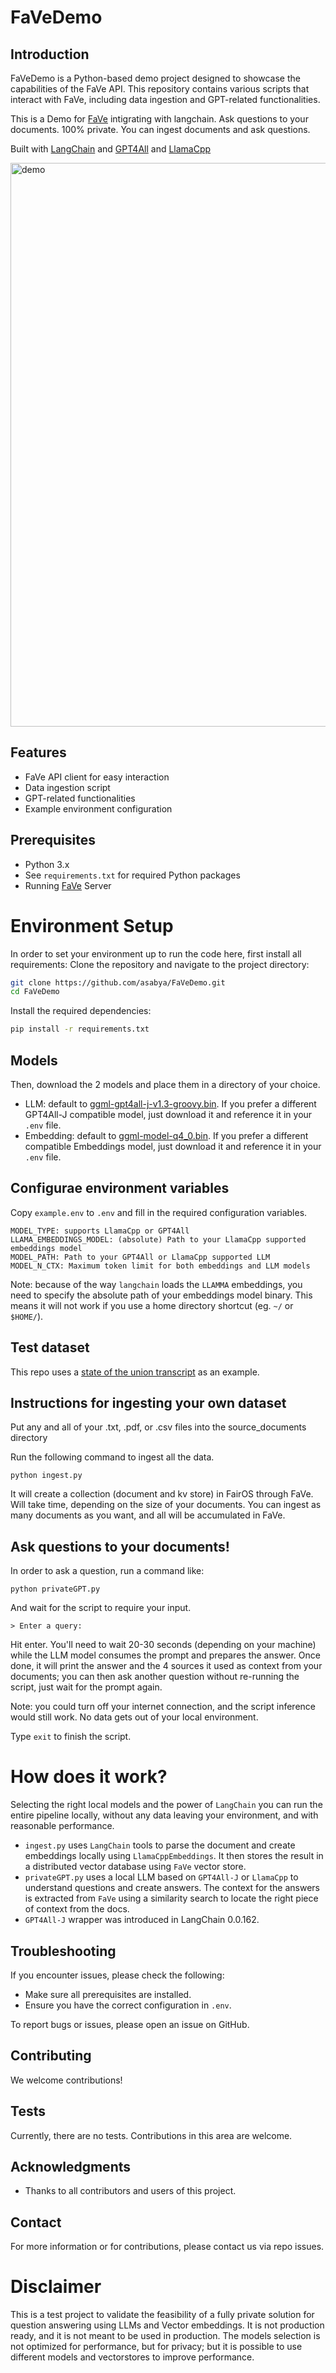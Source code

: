# FaVeDemo

## Introduction

FaVeDemo is a Python-based demo project designed to showcase the capabilities of the FaVe API. This repository contains various scripts that interact with FaVe, including data ingestion and GPT-related functionalities.

This is a Demo for [FaVe](https://github.com/fairDataSociety/FaVe) intigrating with langchain.
Ask questions to your documents. 100% private. You can ingest documents and ask questions.

Built with [LangChain](https://github.com/hwchase17/langchain) and [GPT4All](https://github.com/nomic-ai/gpt4all) and [LlamaCpp](https://github.com/ggerganov/llama.cpp)

<img width="902" alt="demo" src="https://user-images.githubusercontent.com/721666/236942256-985801c9-25b9-48ef-80be-3acbb4575164.png">


## Features

- FaVe API client for easy interaction
- Data ingestion script
- GPT-related functionalities
- Example environment configuration

## Prerequisites

- Python 3.x
- See `requirements.txt` for required Python packages
- Running [FaVe](https://github.com/fairDataSociety/FaVe#running-favedb) Server
# Environment Setup

In order to set your environment up to run the code here, first install all requirements:
Clone the repository and navigate to the project directory:

```bash
git clone https://github.com/asabya/FaVeDemo.git
cd FaVeDemo
```

Install the required dependencies:

```bash
pip install -r requirements.txt
```

## Models
Then, download the 2 models and place them in a directory of your choice.
- LLM: default to [ggml-gpt4all-j-v1.3-groovy.bin](https://gpt4all.io/models/ggml-gpt4all-j-v1.3-groovy.bin). If you prefer a different GPT4All-J compatible model, just download it and reference it in your `.env` file.
- Embedding: default to [ggml-model-q4_0.bin](https://huggingface.co/Pi3141/alpaca-native-7B-ggml/resolve/397e872bf4c83f4c642317a5bf65ce84a105786e/ggml-model-q4_0.bin). If you prefer a different compatible Embeddings model, just download it and reference it in your `.env` file.

## Configurae environment variables
Copy `example.env` to `.env` and fill in the required configuration variables.

```
MODEL_TYPE: supports LlamaCpp or GPT4All
LLAMA_EMBEDDINGS_MODEL: (absolute) Path to your LlamaCpp supported embeddings model
MODEL_PATH: Path to your GPT4All or LlamaCpp supported LLM
MODEL_N_CTX: Maximum token limit for both embeddings and LLM models
```

Note: because of the way `langchain` loads the `LLAMMA` embeddings, you need to specify the absolute path of your embeddings model binary. This means it will not work if you use a home directory shortcut (eg. `~/` or `$HOME/`).

## Test dataset
This repo uses a [state of the union transcript](https://github.com/imartinez/privateGPT/blob/main/source_documents/state_of_the_union.txt) as an example.

## Instructions for ingesting your own dataset

Put any and all of your .txt, .pdf, or .csv files into the source_documents directory

Run the following command to ingest all the data.

```shell
python ingest.py
```

It will create a collection (document and kv store) in FairOS through FaVe. Will take time, depending on the size of your documents.
You can ingest as many documents as you want, and all will be accumulated in FaVe.

## Ask questions to your documents!
In order to ask a question, run a command like:

```shell
python privateGPT.py
```

And wait for the script to require your input. 

```shell
> Enter a query:
```

Hit enter. You'll need to wait 20-30 seconds (depending on your machine) while the LLM model consumes the prompt and prepares the answer. Once done, it will print the answer and the 4 sources it used as context from your documents; you can then ask another question without re-running the script, just wait for the prompt again. 

Note: you could turn off your internet connection, and the script inference would still work. No data gets out of your local environment.

Type `exit` to finish the script.

# How does it work?
Selecting the right local models and the power of `LangChain` you can run the entire pipeline locally, without any data leaving your environment, and with reasonable performance.

- `ingest.py` uses `LangChain` tools to parse the document and create embeddings locally using `LlamaCppEmbeddings`. It then stores the result in a distributed vector database using `FaVe` vector store. 
- `privateGPT.py` uses a local LLM based on `GPT4All-J` or `LlamaCpp` to understand questions and create answers. The context for the answers is extracted from `FaVe` using a similarity search to locate the right piece of context from the docs.
- `GPT4All-J` wrapper was introduced in LangChain 0.0.162.




## Troubleshooting

If you encounter issues, please check the following:

- Make sure all prerequisites are installed.
- Ensure you have the correct configuration in `.env`.

To report bugs or issues, please open an issue on GitHub.

## Contributing

We welcome contributions!

## Tests

Currently, there are no tests. Contributions in this area are welcome.

## Acknowledgments

- Thanks to all contributors and users of this project.

## Contact

For more information or for contributions, please contact us via repo issues.

# Disclaimer
This is a test project to validate the feasibility of a fully private solution for question answering using LLMs and Vector embeddings. It is not production ready, and it is not meant to be used in production. The models selection is not optimized for performance, but for privacy; but it is possible to use different models and vectorstores to improve performance.
